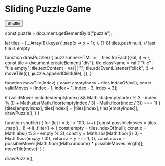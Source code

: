 <!DOCTYPE html>
<html lang="en">
<head>
  <meta charset="UTF-8" />
  <meta name="viewport" content="width=device-width, initial-scale=1.0"/>
  <title>Sliding Puzzle Game</title>
  <link rel="stylesheet" href="style.css" />
</head>
<body>
  <h1>Sliding Puzzle Game</h1>
  <div class="puzzle" id="puzzle"></div>
  <button onclick="shuffle()">Shuffle</button>

  <script src="script.js"></script>
</body>
</html>

const puzzle = document.getElementById("puzzle");

let tiles = [...Array(8).keys()].map(x => x + 1); // [1-8]
tiles.push(null); // last tile is empty

function drawPuzzle() {
  puzzle.innerHTML = '';
  tiles.forEach((val, i) => {
    const tile = document.createElement("div");
    tile.className = val ? "tile" : "tile empty";
    tile.textContent = val || "";
    tile.addEventListener("click", () => moveTile(i));
    puzzle.appendChild(tile);
  });
}

function moveTile(index) {
  const emptyIndex = tiles.indexOf(null);
  const validMoves = [index - 1, index + 1, index - 3, index + 3];

  if (validMoves.includes(emptyIndex) &&
      Math.abs(emptyIndex % 3 - index % 3) + Math.abs(Math.floor(emptyIndex / 3) - Math.floor(index / 3)) === 1) {
    [tiles[emptyIndex], tiles[index]] = [tiles[index], tiles[emptyIndex]];
    drawPuzzle();
  }
}

function shuffle() {
  for (let i = 0; i < 100; i++) {
    const possibleMoves = tiles
      .map((_, i) => i)
      .filter(i => {
        const empty = tiles.indexOf(null);
        const x = Math.abs(i % 3 - empty % 3);
        const y = Math.abs(Math.floor(i / 3) - Math.floor(empty / 3));
        return x + y === 1;
      });
    const move = possibleMoves[Math.floor(Math.random() * possibleMoves.length)];
    moveTile(move);
  }
}

drawPuzzle();
